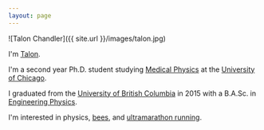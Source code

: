 ```yaml
---
layout: page
---
```


![Talon Chandler]({{ site.url }}/images/talon.jpg)

I'm [Talon](https://books.google.com/books?id=pD6arNyKyi8C&pg=PT61&lpg=PT61&dq=%22Just+at+that+moment+the+Lord+of+the+Eagles+swept+down+from+above,+seized+him+in+his+talons,+and+was+gone.%22&source=bl&ots=2kfe5990uE&sig=8_ISf65WbcgOCJikcD5oP2Y2FXk&hl=en&sa=X&ved=0ahUKEwjO6IfYzvrTAhVLjlQKHXy0CXQQ6AEIKzAB#v=onepage&q=%22Just%20at%20that%20moment%20the%20Lord%20of%20the%20Eagles%20swept%20down%20from%20above%2C%20seized%20him%20in%20his%20talons%2C%20and%20was%20gone.%22&f=false).

I'm a second year Ph.D. student studying [Medical Physics](http://medicalphysics.uchicago.edu/) at the [University of
Chicago](http://www.uchicago.edu/).

I graduated from the [University of British Columbia](https://www.ubc.ca/) in
2015 with a B.A.Sc. in [Engineering Physics](http://www.engphys.ubc.ca/).

I'm interested in physics, [bees](http://scandiahoney.com/),
and [ultramarathon running](http://ultrasignup.com/results_participant.aspx?fname=Talon&lname=Chandler).

